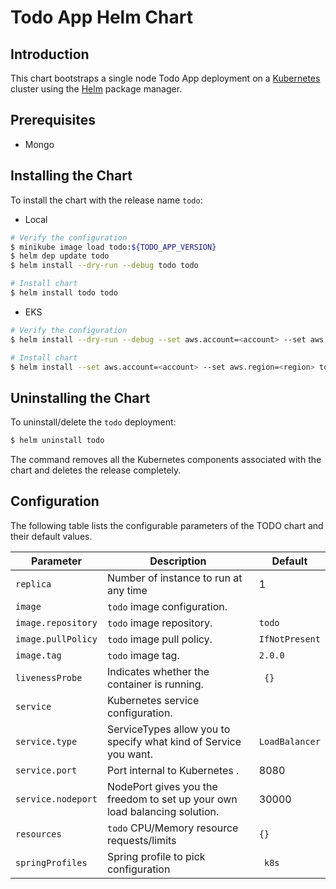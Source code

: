 #  Todo App Helm Chart


## Introduction

This chart bootstraps a single node Todo App deployment on a [Kubernetes](http://kubernetes.io) cluster using the [Helm](https://helm.sh) package manager.

## Prerequisites

- Mongo

## Installing the Chart

To install the chart with the release name `todo`:

- Local
```bash
# Verify the configuration 
$ minikube image load todo:${TODO_APP_VERSION}
$ helm dep update todo
$ helm install --dry-run --debug todo todo

# Install chart
$ helm install todo todo
```
- EKS
```bash
# Verify the configuration 
$ helm install --dry-run --debug --set aws.account=<account> --set aws.region=<region> todo todo -f todo/env/eks/values.yaml

# Install chart
$ helm install --set aws.account=<account> --set aws.region=<region> todo todo -f todo/env/eks/values.yaml

```

## Uninstalling the Chart

To uninstall/delete the `todo` deployment:

```bash
$ helm uninstall todo
```

The command removes all the Kubernetes components associated with the chart and deletes the release completely.

## Configuration

The following table lists the configurable parameters of the TODO chart and their default values.

| Parameter                                    | Description                                                                                  | Default                                              |
| -------------------------------------------- | -------------------------------------------------------------------------------------------- | ---------------------------------------------------- |
| `replica`                                 | Number of instance to run at any time                                                      	| 1 |
| `image`                                        | `todo` image configuration.                                                            	| ` ` |
| `image.repository`                             | `todo` image repository.                                                               	| `todo`|
| `image.pullPolicy`                             | `todo` image pull policy.                                                             	 | `IfNotPresent`|
| `image.tag`                                    | `todo` image tag.                                                                      	| `2.0.0`|
| `livenessProbe`                                | Indicates whether the container is running.                                                | ` {}` |
| `service`                                      | Kubernetes service configuration.                                                          | ` ` |
| `service.type`                                 | ServiceTypes allow you to specify what kind of Service you want.                           | `LoadBalancer` |
| `service.port`                                 | Port internal to Kubernetes                                    .                           | 8080 |
| `service.nodeport`                             | NodePort gives you the freedom to set up your own load balancing solution.                 | 30000|
| `resources`                                    | `todo` CPU/Memory resource requests/limits                                             	| `{}` |
| `springProfiles`                               | Spring profile to pick configuration                                                     | ` k8s`  |










